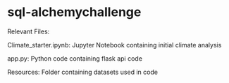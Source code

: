 # sql-alchemychallenge

Relevant Files:
 
Climate_starter.ipynb: Jupyter Notebook containing initial climate analysis

app.py: Python code containing flask api code

Resources: Folder containing datasets used in code
